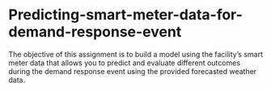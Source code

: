 # Predicting-smart-meter-data-for-demand-response-event
The objective of this assignment is to build a model using the facility’s smart meter data that allows you to predict and evaluate different outcomes during the demand response event using the provided forecasted weather data.
